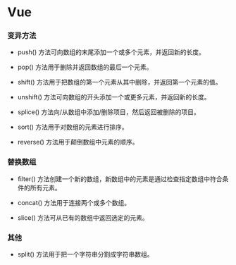 # Vue
### 变异方法
- push() 方法可向数组的末尾添加一个或多个元素，并返回新的长度。

- pop() 方法用于删除并返回数组的最后一个元素。

- shift() 方法用于把数组的第一个元素从其中删除，并返回第一个元素的值。

- unshift() 方法可向数组的开头添加一个或更多元素，并返回新的长度。

- splice() 方法向/从数组中添加/删除项目，然后返回被删除的项目。

- sort() 方法用于对数组的元素进行排序。

- reverse() 方法用于颠倒数组中元素的顺序。

### 替换数组
- filter() 方法创建一个新的数组，新数组中的元素是通过检查指定数组中符合条件的所有元素。

- concat() 方法用于连接两个或多个数组。

- slice() 方法可从已有的数组中返回选定的元素。

### 其他
- split() 方法用于把一个字符串分割成字符串数组。